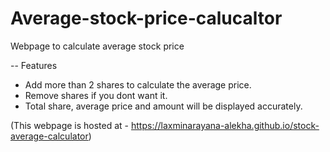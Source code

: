 # Average-stock-price-calucaltor
Webpage to calculate average stock price

-- Features
* Add more than 2 shares to calculate the average price.
* Remove shares if you dont want it.
* Total share, average price and amount will be displayed accurately.

(This webpage is hosted at - https://laxminarayana-alekha.github.io/stock-average-calculator)
